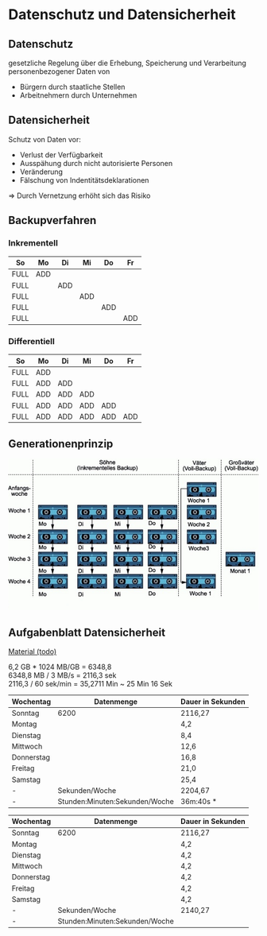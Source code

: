 # Datenschutz und Datensicherheit
## Datenschutz
gesetzliche Regelung über die Erhebung, Speicherung und Verarbeitung personenbezogener Daten von 
- Bürgern durch staatliche Stellen
- Arbeitnehmern durch Unternehmen

## Datensicherheit
Schutz von Daten vor:
- Verlust der Verfügbarkeit
- Ausspähung durch nicht autorisierte Personen
- Veränderung
- Fälschung von Indentitätsdeklarationen

=> Durch Vernetzung erhöht sich das Risiko

## Backupverfahren

### Inkrementell
So|Mo|Di|Mi|Do|Fr
---|---|---|---|---|---
FULL|ADD
FULL||ADD
FULL|||ADD
FULL||||ADD
FULL|||||ADD

### Differentiell
So|Mo|Di|Mi|Do|Fr
---|---|---|---|---|---
FULL|ADD
FULL|ADD|ADD
FULL|ADD|ADD|ADD
FULL|ADD|ADD|ADD|ADD
FULL|ADD|ADD|ADD|ADD|ADD


## Generationenprinzip
<img src="Material/20170908_Generationenprinzip.png" width=700>


## Aufgabenblatt Datensicherheit
[Material (todo)]()  

6,2 GB * 1024 MB/GB = 6348,8  
6348,8 MB / 3 MB/s = 2116,3  sek  
2116,3 / 60 sek/min = 35,2711 Min ~ 25 Min 16 Sek  

Wochentag|Datenmenge|Dauer in Sekunden
---|---|---
Sonntag|6200|2116,27
Montag||4,2
Dienstag||8,4
Mittwoch||12,6
Donnerstag||16,8
Freitag||21,0
Samstag||25,4
-|Sekunden/Woche|2204,67
-|Stunden:Minuten:Sekunden/Woche|36m:40s *


Wochentag|Datenmenge|Dauer in Sekunden
---|---|---
Sonntag|6200|2116,27
Montag||4,2
Dienstag||4,2
Mittwoch||4,2
Donnerstag||4,2
Freitag||4,2
Samstag||4,2
-|Sekunden/Woche|2140,27
-|Stunden:Minuten:Sekunden/Woche|